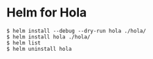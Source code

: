 # Helm for Hola

```
$ helm install --debug --dry-run hola ./hola/
$ helm install hola ./hola/
$ helm list
$ helm uninstall hola
```
